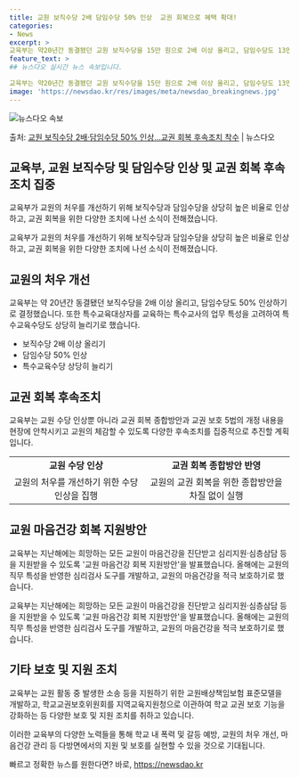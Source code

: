 ```yaml
---
title: 교원 보직수당 2배 담임수당 50% 인상  교권 회복으로 혜택 확대!
categories:
- News
excerpt: >
교육부는 약20년간 동결됐던 교원 보직수당을 15만 원으로 2배 이상 올리고, 담임수당도 13만 원으로 50…
feature_text: >
## 뉴스다오 실시간 뉴스 속보입니다.

교육부는 약20년간 동결됐던 교원 보직수당을 15만 원으로 2배 이상 올리고, 담임수당도 13만 원으로 50…
image: 'https://newsdao.kr/res/images/meta/newsdao_breakingnews.jpg'
---
```


![뉴스다오 속보](https://newsdao.kr/res/images/meta/newsdao_breakingnews.jpg)

<p>출처: <a href="https://newsdao.kr/2925" rel="dofollow">교원 보직수당 2배·담임수당 50% 인상…교권 회복 후속조치 착수</a> | 뉴스다오</p>

<h2 data-ke-size="size26">교육부, 교원 보직수당 및 담임수당 인상 및 교권 회복 후속조치 집중</h2>
교육부가 교원의 처우를 개선하기 위해 보직수당과 담임수당을 상당히 높은 비율로 인상하고, 교권 회복을 위한 다양한 조치에 나선 소식이 전해졌습니다.

<p data-ke-size="size16">교육부가 교원의 처우를 개선하기 위해 보직수당과 담임수당을 상당히 높은 비율로 인상하고, 교권 회복을 위한 다양한 조치에 나선 소식이 전해졌습니다.</p>

<h2 data-ke-size="size24">교원의 처우 개선</h2>
교육부는 약 20년간 동결됐던 보직수당을 2배 이상 올리고, 담임수당도 50% 인상하기로 결정했습니다. 또한 특수교육대상자를 교육하는 특수교사의 업무 특성을 고려하여 특수교육수당도 상당히 늘리기로 했습니다.

<ul>
  <li>보직수당 2배 이상 올리기</li>
  <li>담임수당 50% 인상</li>
  <li>특수교육수당 상당히 늘리기</li>
</ul>

<h2 data-ke-size="size24">교권 회복 후속조치</h2>
교육부는 교원 수당 인상뿐 아니라 교권 회복 종합방안과 교권 보호 5법의 개정 내용을 현장에 안착시키고 교원의 체감할 수 있도록 다양한 후속조치를 집중적으로 추진할 계획입니다.

<table>
  <tr>
    <td style="text-align: center; height: 17px;"><b>교원 수당 인상</b></td>
    <td style="text-align: center; height: 17px;"><b>교권 회복 종합방안 반영</b></td>
  </tr>
  <tr>
    <td style="text-align: center; height: 17px;">교원의 처우를 개선하기 위한 수당 인상을 집행</td>
    <td style="text-align: center; height: 17px;">교원의 교권 회복을 위한 종합방안을 차질 없이 실행</td>
  </tr>
</table>

<h2 data-ke-size="size24">교원 마음건강 회복 지원방안</h2>
교육부는 지난해에는 희망하는 모든 교원이 마음건강을 진단받고 심리지원·심층삼담 등을 지원받을 수 있도록 '교원 마음건강 회복 지원방안'을 발표했습니다. 올해에는 교원의 직무 특성을 반영한 심리검사 도구를 개발하고, 교원의 마음건강을 적극 보호하기로 했습니다.

<p data-ke-size="size16">교육부는 지난해에는 희망하는 모든 교원이 마음건강을 진단받고 심리지원·심층삼담 등을 지원받을 수 있도록 '교원 마음건강 회복 지원방안'을 발표했습니다. 올해에는 교원의 직무 특성을 반영한 심리검사 도구를 개발하고, 교원의 마음건강을 적극 보호하기로 했습니다.</p>

<h2 data-ke-size="size24">기타 보호 및 지원 조치</h2>
교육부는 교원 활동 중 발생한 소송 등을 지원하기 위한 교원배상책임보험 표준모델을 개발하고, 학교교권보호위원회를 지역교육지원청으로 이관하여 학교 교권 보호 기능을 강화하는 등 다양한 보호 및 지원 조치를 취하고 있습니다.<br>

이러한 교육부의 다양한 노력들을 통해 학교 내 폭력 및 갈등 예방, 교원의 처우 개선, 마음건강 관리 등 다방면에서의 지원 및 보호를 실현할 수 있을 것으로 기대됩니다. 

빠르고 정확한 뉴스를 원한다면? 바로, <a href="https://newsdao.kr" rel="dofollow">https://newsdao.kr</a>


    
